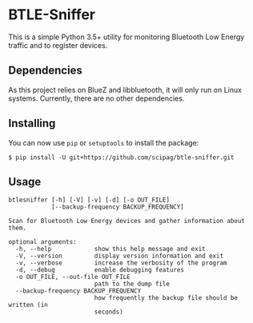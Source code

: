# BTLE-Sniffer
This is a simple Python 3.5+ utility for monitoring Bluetooth Low Energy traffic and to register devices.

## Dependencies
As this project relies on BlueZ and libbluetooth, it will only run on Linux
systems. Currently, there are no other dependencies.

## Installing
You can now use `pip` or `setuptools` to install the package:

    $ pip install -U git+https://github.com/scipag/btle-sniffer.git

## Usage

    btlesniffer [-h] [-V] [-v] [-d] [-o OUT_FILE]
                [--backup-frequency BACKUP_FREQUENCY]

    Scan for Bluetooth Low Energy devices and gather information about them.

    optional arguments:
      -h, --help            show this help message and exit
      -V, --version         display version information and exit
      -v, --verbose         increase the verbosity of the program
      -d, --debug           enable debugging features
      -o OUT_FILE, --out-file OUT_FILE
                            path to the dump file
      --backup-frequency BACKUP_FREQUENCY
                            how frequently the backup file should be written (in
                            seconds)

